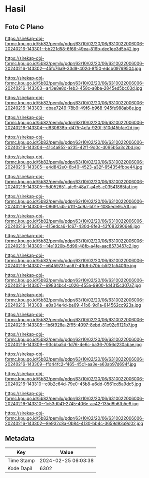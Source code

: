 # Hasil

## Foto C Plano

https://sirekap-obj-formc.kpu.go.id/5b82/pemilu/pdpr/63/10/02/20/06/6310022006006-20240216-143301--bb221d58-6f66-49ea-816b-dec1ee3d5b42.jpg

https://sirekap-obj-formc.kpu.go.id/5b82/pemilu/pdpr/63/10/02/20/06/6310022006006-20240216-143302--45fc76a9-33d9-402d-8f50-edcb09769504.jpg

https://sirekap-obj-formc.kpu.go.id/5b82/pemilu/pdpr/63/10/02/20/06/6310022006006-20240216-143303--a43e8e8d-1eb3-458c-a8ba-2845ed5bc03d.jpg

https://sirekap-obj-formc.kpu.go.id/5b82/pemilu/pdpr/63/10/02/20/06/6310022006006-20240216-143303--dbae7249-78b9-49f6-b968-945fe988ab8e.jpg

https://sirekap-obj-formc.kpu.go.id/5b82/pemilu/pdpr/63/10/02/20/06/6310022006006-20240216-143304--d830838b-d475-4cfa-920f-510d45bfae2d.jpg

https://sirekap-obj-formc.kpu.go.id/5b82/pemilu/pdpr/63/10/02/20/06/6310022006006-20240216-143304--41c4a852-a235-42f1-9d0c-d095b5a3c2bd.jpg

https://sirekap-obj-formc.kpu.go.id/5b82/pemilu/pdpr/63/10/02/20/06/6310022006006-20240216-143305--e4d842e0-6b40-4523-a32f-654354fbbe44.jpg

https://sirekap-obj-formc.kpu.go.id/5b82/pemilu/pdpr/63/10/02/20/06/6310022006006-20240216-143305--5d052651-afe9-48a7-a4e5-c03541865faf.jpg

https://sirekap-obj-formc.kpu.go.id/5b82/pemilu/pdpr/63/10/02/20/06/6310022006006-20240216-143306--08691ad5-b111-4d9a-b01e-1085ede9c7df.jpg

https://sirekap-obj-formc.kpu.go.id/5b82/pemilu/pdpr/63/10/02/20/06/6310022006006-20240216-143306--415edca6-1c67-430d-8fe3-43f6832906e8.jpg

https://sirekap-obj-formc.kpu.go.id/5b82/pemilu/pdpr/63/10/02/20/06/6310022006006-20240216-143306--14e1920b-5d96-48fb-a4fe-aac8573457c2.jpg

https://sirekap-obj-formc.kpu.go.id/5b82/pemilu/pdpr/63/10/02/20/06/6310022006006-20240216-143307--e645973f-ac87-4fb8-b70b-b5f21c540ffe.jpg

https://sirekap-obj-formc.kpu.go.id/5b82/pemilu/pdpr/63/10/02/20/06/6310022006006-20240216-143307--69834bc4-c026-455a-9900-1d4315c307a7.jpg

https://sirekap-obj-formc.kpu.go.id/5b82/pemilu/pdpr/63/10/02/20/06/6310022006006-20240216-143308--e0a04e4d-be69-41b6-9d1a-614562cc923a.jpg

https://sirekap-obj-formc.kpu.go.id/5b82/pemilu/pdpr/63/10/02/20/06/6310022006006-20240216-143308--1b6f928a-2f95-4097-8ebd-81e92e9121b7.jpg

https://sirekap-obj-formc.kpu.go.id/5b82/pemilu/pdpr/63/10/02/20/06/6310022006006-20240216-143309--93cbba5d-1d76-4e6c-ba36-7056d230abae.jpg

https://sirekap-obj-formc.kpu.go.id/5b82/pemilu/pdpr/63/10/02/20/06/6310022006006-20240216-143309--ffd44fc2-f465-45c1-aa3e-e63ab97d694f.jpg

https://sirekap-obj-formc.kpu.go.id/5b82/pemilu/pdpr/63/10/02/20/06/6310022006006-20240216-143310--c0b2c64d-79e0-45b8-a6dd-0561cd5a9dc5.jpg

https://sirekap-obj-formc.kpu.go.id/5b82/pemilu/pdpr/63/10/02/20/06/6310022006006-20240216-143310--1c53d041-2745-406e-ac42-135d8b6fb5e9.jpg

https://sirekap-obj-formc.kpu.go.id/5b82/pemilu/pdpr/63/10/02/20/06/6310022006006-20240216-143302--8e932c8a-0b84-4130-bb4c-3659d93a9d02.jpg


## Metadata

| Key        | Value               |
| ---------- | ------------------- |
| Time Stamp | 2024-02-25 06:03:38 |
| Kode Dapil | 6302                |



